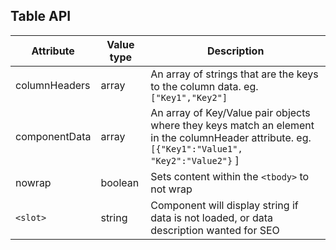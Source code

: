 ## Table API

| Attribute | Value type | Description |
|----|----|----|
| columnHeaders | array | An array of strings that are the keys to the column data. eg.`["Key1","Key2"]` |
| componentData | array | An array of Key/Value pair objects where they keys match an element in the columnHeader attribute. eg. `[{"Key1":"Value1", "Key2":"Value2"}` ] |
| nowrap | boolean | Sets content within the `<tbody>` to not wrap |
| `<slot>` | string | Component will display string if data is not loaded, or data description wanted for SEO
